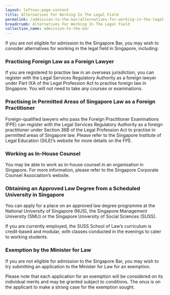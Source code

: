 ```yaml
---
layout: leftnav-page-content
title: Alternatives For Working In The Legal Field
permalink: /admission-to-the-bar/alternatives-for-working-in-the-legal-field/
breadcrumb: Alternatives For Working In The Legal Field
collection_name: admission-to-the-bar
---
```


If you are not eligible for admission to the Singapore Bar, you may wish to consider alternatives for working in the legal field in Singapore, including:

 

### **Practising Foreign Law as a Foreign Lawyer**

If you are registered to practise law in an overseas jurisdiction, you can register with the Legal Services Regulatory Authority as a foreign lawyer under Part IXA of the Legal Profession Act to practise foreign law in Singapore. You will not need to take any courses or examinations. 

### **Practising in Permitted Areas of Singapore Law as a Foreign Practitioner**

Foreign-qualified lawyers who pass the Foreign Practitioner Examinations (FPE) can register with the Legal Services Regulatory Authority as a foreign practitioner under Section 36B of the Legal Profession Act to practise in permitted areas of Singapore law.  Please refer to the Singapore Institute of Legal Education (SILE)’s website for more details on the FPE.

### **Working as In-House Counsel**

You may be able to work as in-house counsel in an organisation in Singapore. For more information, please refer to the Singapore Corporate Counsel Association’s website.

 
### **Obtaining an Approved Law Degree from a Scheduled University in Singapore**

You can apply for a place on an approved law degree programme at the National University of Singapore (NUS), the Singapore Management University (SMU) or the Singapore University of Social Sciences (SUSS). 

If you are currently employed, the SUSS School of Law’s curriculum is credit-based and modular, with classes conducted in the evenings to cater to working students.  

### **Exemption by the Minister for Law**

If you are not eligible for admission to the Singapore Bar, you may wish to try submitting an application to the Minister for Law for an exemption.

Please note that each application for an exemption will be considered on its individual merits and may be granted subject to conditions. The onus is on the applicant to make a strong case for the exemption sought.

 